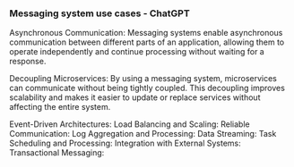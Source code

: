 ### Messaging system use cases - ChatGPT
  Asynchronous Communication: Messaging systems enable asynchronous communication between different parts of an application, 
  allowing them to operate independently and continue processing without waiting for a response.
  
  Decoupling Microservices: By using a messaging system, microservices can communicate without being tightly coupled. 
  This decoupling improves scalability and makes it easier to update or replace services without affecting the entire system.
  
  Event-Driven Architectures: 
  Load Balancing and Scaling: 
  Reliable Communication: 
  Log Aggregation and Processing: 
  Data Streaming: 
  Task Scheduling and Processing: 
  Integration with External Systems: 
  Transactional Messaging:

